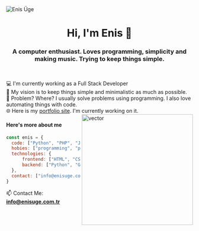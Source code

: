<img align="center" src="https://www.enisuge.com.tr/assets/banner.svg" alt="Enis Üge"/>
<h1 align="center">Hi, I'm Enis 👋</h1>
<h3 align="center">A computer enthusiast. Loves programming, simplicity and making music. Trying to keep things simple.</h3><br>

💻 I'm currently working as a Full Stack Developer<br>
🧹 My vision is to keep things simple and minimalistic as much as possible.<br>
🤔 Problem? Where? I usually solve problems using programming. I also love automating things with code.<br>
🌐 Here is my <a href="https://enisuge.com.tr">portfolio site</a>. I'm currently working on it.
<img align="right" src="https://cdn-icons-png.flaticon.com/512/1995/1995515.png" alt="vector" height="300">

#### Here's more about me
```javascript
const enis = {
  code: ["Python", "PHP", "JavaScript", "HTML", "CSS", "Go", "NodeJS", "AngularJS", "Ionic", "PostgreSQL"],
  hobies: ["programming", "piano", "art & design"],
  technologies: {
      frontend: ["HTML", "CSS", "Bootstrap", "Tailwind"],
      backend: ["Python", "Go", "JS", "NodeJS", "PHP"],
  },
  contact: ["info@enisuge.com.tr"]
}
```

📫 Contact Me: **info@enisuge.com.tr**
